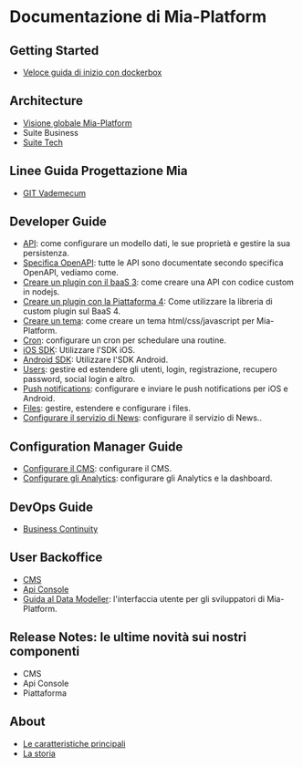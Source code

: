 # Documentazione di Mia-Platform #

## Getting Started
- [Veloce guida di inizio con dockerbox](getting_started/dockerbox.md)

## Architecture
- [Visione globale Mia-Platform](architecture/arc_overview.md)
- Suite Business
- [Suite Tech](architecture/arc_components.md)

## Linee Guida Progettazione Mia
- [GIT Vademecum](guidelines/git_vademecum.md)

## Developer Guide
- [API](developer_guide/api.md): come configurare un modello dati, le sue proprietà e gestire la sua persistenza.
- [Specifica OpenAPI](developer_guide/openapi.md): tutte le API sono documentate secondo specifica OpenAPI, vediamo come.
- [Creare un plugin con il baaS 3](developer_guide/plugin.md): come creare una API con codice custom in nodejs.
- [Creare un plugin con la Piattaforma 4](developer_guide/plugin_baas_4.md): Come utilizzare la libreria di custom plugin sul BaaS 4.
- [Creare un tema](developer_guide/theme.md): come creare un tema html/css/javascript per Mia-Platform.
- [Cron](developer_guide/cron.md): configurare un cron per schedulare una routine.
- [iOS SDK](developer_guide/sdk_ios.md): Utilizzare l'SDK iOS.
- [Android SDK](developer_guide/sdk_android.md): Utilizzare l'SDK Android.
- [Users](developer_guide/users.md): gestire ed estendere gli utenti, login, registrazione, recupero password, social login e altro.
- [Push notifications](developer_guide/push_notifications.md): configurare e inviare le push notifications per iOS e Android.
- [Files](developer_guide/files.md): gestire, estendere e configurare i files.
- [Configurare il servizio di News](developer_guide/conf_news.md): configurare il servizio di News..

## Configuration Manager Guide
- [Configurare il CMS](configurator/conf_cms.md): configurare il CMS.
- [Configurare gli Analytics](configurator/conf_analytics.md): configurare gli Analytics e la dashboard.

## DevOps Guide ##
 - [Business Continuity](dev_ops_guide/business_continuity.md)

<!--## Administrator Guide
- Pipe di Rilascio
- Build di un docker proprio
- Scalabilità
- Backup e Disaster recovery-->

## User Backoffice
- [CMS](user_guide_and_tools/cms/index.md)
- [Api Console](user_guide_and_tools/api_console/guida_api_console.md)
- [Guida al Data Modeller](developer_guide/data_modeller.md): l'interfaccia utente per gli sviluppatori di Mia-Platform.

## Release Notes: le ultime novità sui nostri componenti
- CMS
- Api Console
- Piattaforma

## About
- [Le caratteristiche principali](about/index.md)
- [La storia ](about/index.md)
